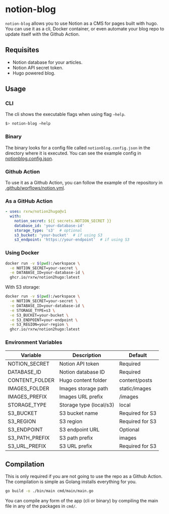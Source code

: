 # notion-blog

`notion-blog` allows you to use Notion as a CMS for pages built with hugo. You can use it as a cli, Docker container, or even automate your blog repo to update itself with the Github Action.


## Requisites

- Notion database for your articles.
- Notion API secret token.
- Hugo powered blog.

## Usage

### CLI

The cli shows the executable flags when using flag `—help`.

```bash
$> notion-blog —help
```

### Binary

The binary looks for a config file called `notionblog.config.json` in the directory where it is executed. You can see the example config in [notionblog.config.json](notionblog.config.json).


### Github Action

To use it as a Github Action, you can follow the example of the repository in [.github/worflows/notion.yml](.github/workflows/notion.yml).


### As a GitHub Action

```yaml
- uses: rxrw/notion2hugo@v1
  with:
    notion_secret: ${{ secrets.NOTION_SECRET }}
    database_id: 'your-database-id'
    storage_type: 's3'  # optional
    s3_bucket: 'your-bucket'  # if using S3
    s3_endpoint: 'https://your-endpoint'  # if using S3
```

### Using Docker

```bash
docker run -v $(pwd):/workspace \
  -e NOTION_SECRET=your-secret \
  -e DATABASE_ID=your-database-id \
  ghcr.io/rxrw/notion2hugo:latest
```

With S3 storage:
```bash
docker run -v $(pwd):/workspace \
  -e NOTION_SECRET=your-secret \
  -e DATABASE_ID=your-database-id \
  -e STORAGE_TYPE=s3 \
  -e S3_BUCKET=your-bucket \
  -e S3_ENDPOINT=your-endpoint \
  -e S3_REGION=your-region \
  ghcr.io/rxrw/notion2hugo:latest
```

### Environment Variables

| Variable | Description | Default |
|----------|-------------|---------|
| NOTION_SECRET | Notion API token | Required |
| DATABASE_ID | Notion database ID | Required |
| CONTENT_FOLDER | Hugo content folder | content/posts |
| IMAGES_FOLDER | Images storage path | static/images |
| IMAGES_PREFIX | Images URL prefix | /images |
| STORAGE_TYPE | Storage type (local/s3) | local |
| S3_BUCKET | S3 bucket name | Required for S3 |
| S3_REGION | S3 region | Required for S3 |
| S3_ENDPOINT | S3 endpoint URL | Optional |
| S3_PATH_PREFIX | S3 path prefix | images |
| S3_URL_PREFIX | S3 URL prefix | Required for S3 |

## Compilation

This is only required if you are not going to use the repo as a Github Action. The compilation is simple as Golang installs everything for you.

```bash
go build -o ./bin/main cmd/main/main.go
```

You can compile any form of the app (cli or binary) by compiling the main file in any of the packages in `cmd/`.

